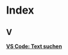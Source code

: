 # Index

## V
[**VS Code: Text suchen**](https://github.com/oktagon2/my-pdfs/blob/master/vs-code-rezepte.md#text-suchen) 
